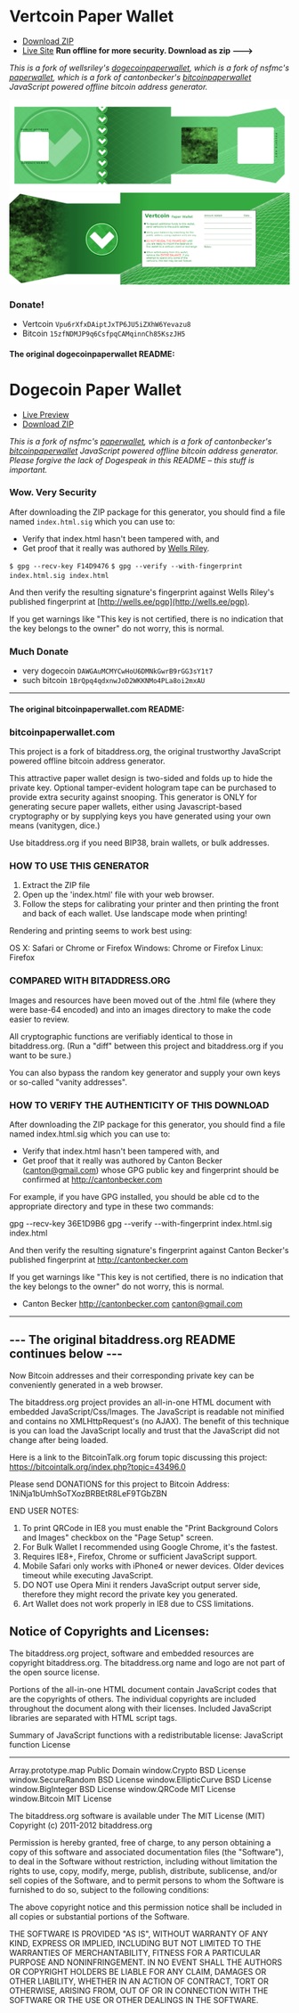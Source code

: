 # Vertcoin Paper Wallet
- [Download ZIP](https://github.com/Ruzihm/vertcoinpaperwallet/archive/master.zip)
- [Live Site](http://ruzihm.github.io/vertcoinpaperwallet/) **Run offline for more security. Download as zip --->**

*This is a fork of wellsriley's [dogecoinpaperwallet](https://github.com/wellsriley/dogecoinpaperwallet), which is a fork of nsfmc's [paperwallet](https://github.com/nsfmc/paperwallet), which is a fork of cantonbecker's [bitcoinpaperwallet](https://github.com/cantonbecker/bitcoinpaperwallet) JavaScript powered offline bitcoin address generator.*

![front](https://github.com/Ruzihm/vertcoinpaperwallet/blob/master/images/front-300dpi.jpg?raw=true)
![back](https://github.com/Ruzihm/vertcoinpaperwallet/blob/master/images/back-300dpi.jpg?raw=true)


### Donate!
- Vertcoin `Vpu6rXfxDAiptJxTP6JU5iZXhW6Yevazu8`
- Bitcoin `15zfNDMJP9q6CsfpqCAMqinnCh85KszJH5`


#### The original dogecoinpaperwallet README:
# Dogecoin Paper Wallet
- [Live Preview](http://dogecoinpaperwallet.net)
- [Download ZIP](https://github.com/wellsriley/dogecoinpaperwallet/archive/master.zip)

*This is a fork of nsfmc's [paperwallet](https://github.com/nsfmc/paperwallet), which is a fork of cantonbecker's [bitcoinpaperwallet](https://github.com/cantonbecker/bitcoinpaperwallet) JavaScript powered offline bitcoin address generator. Please forgive the lack of Dogespeak in this README – this stuff is important.*

### Wow. Very Security
After downloading the ZIP package for this generator, you should find a file
named `index.html.sig` which you can use to:

* Verify that index.html hasn't been tampered with, and
* Get proof that it really was authored by [Wells Riley](http://wells.ee/pgp).

`$ gpg --recv-key F14D9476`
`$ gpg --verify --with-fingerprint index.html.sig index.html`

And then verify the resulting signature's fingerprint against Wells Riley's published fingerprint at [http://wells.ee/pgp](http://wells.ee/pgp).

If you get warnings like "This key is not certified, there is no indication that
the key belongs to the owner" do not worry, this is normal.

### Much Donate
- very dogecoin `DAWGAuMCMYCwHoU6DMNkGwrB9rGG3sY1t7`
- such bitcoin  `1BrQpq4qdxnwJoD2WKKNMo4PLa8oi2mxAU`


--------------------------------------

#### The original bitcoinpaperwallet.com README:

### bitcoinpaperwallet.com

This project is a fork of bitaddress.org, the original trustworthy
JavaScript powered offline bitcoin address generator.

This attractive paper wallet design is two-sided and folds up to
hide the private key. Optional tamper-evident hologram tape can be purchased
to provide extra security against snooping. This generator is ONLY
for generating secure paper wallets, either using Javascript-based cryptography
or by supplying keys you have generated using your own means (vanitygen, dice.)

Use bitaddress.org if you need BIP38, brain wallets, or bulk addresses.


### HOW TO USE THIS GENERATOR

1) Extract the ZIP file
2) Open up the 'index.html' file with your web browser.
3) Follow the steps for calibrating your printer and then printing
   the front and back of each wallet. Use landscape mode when printing!

Rendering and printing seems to work best using:

   OS X:     Safari or Chrome or Firefox
   Windows:  Chrome or Firefox
   Linux:    Firefox


### COMPARED WITH BITADDRESS.ORG

Images and resources have been moved out of the .html file (where they were
base-64 encoded) and into an images directory to make the code easier to review.

All cryptographic functions are verifiably identical to those in bitaddress.org.
(Run a "diff" between this project and bitaddress.org if you want to be sure.)

You can also bypass the random key generator and supply your own keys or so-called
"vanity addresses".


### HOW TO VERIFY THE AUTHENTICITY OF THIS DOWNLOAD

After downloading the ZIP package for this generator, you should find a file
named index.html.sig which you can use to:

* Verify that index.html hasn't been tampered with, and
* Get proof that it really was authored by Canton Becker (canton@gmail.com)
  whose GPG public key and fingerprint should be confirmed at http://cantonbecker.com

For example, if you have GPG installed, you should be able cd to the appropriate
directory and type in these two commands:

  gpg --recv-key 36E1D9B6
  gpg --verify --with-fingerprint index.html.sig index.html

And then verify the resulting signature's fingerprint against Canton Becker's
published fingerprint at http://cantonbecker.com

If you get warnings like "This key is not certified, there is no indication that
the key belongs to the owner" do not worry, this is normal.

- Canton Becker
http://cantonbecker.com
canton@gmail.com



----------------------------------------------------------
--- The original bitaddress.org README continues below ---
----------------------------------------------------------

Now Bitcoin addresses and their corresponding private key can be conveniently
generated in a web browser.

The bitaddress.org project provides an all-in-one HTML document with embedded
JavaScript/Css/Images. The JavaScript is readable not minified and contains no
XMLHttpRequest's (no AJAX). The benefit of this technique is you can load the
JavaScript locally and trust that the JavaScript did not change after being
loaded.

Here is a link to the BitcoinTalk.org forum topic discussing this project:
https://bitcointalk.org/index.php?topic=43496.0


Please send DONATIONS for this project to Bitcoin Address:
1NiNja1bUmhSoTXozBRBEtR8LeF9TGbZBN


END USER NOTES:
 1) To print QRCode in IE8 you must enable the "Print Background Colors and
    Images" checkbox on the "Page Setup" screen.
 2) For Bulk Wallet I recommended using Google Chrome, it's the fastest.
 3) Requires IE8+, Firefox, Chrome or sufficient JavaScript support.
 4) Mobile Safari only works with iPhone4 or newer devices.
    Older devices timeout while executing JavaScript.
 5) DO NOT use Opera Mini it renders JavaScript output server side, therefore
    they might record the private key you generated.
 6) Art Wallet does not work properly in IE8 due to CSS limitations.


Notice of Copyrights and Licenses:
---------------------------------------
The bitaddress.org project, software and embedded resources are copyright bitaddress.org.
The bitaddress.org name and logo are not part of the open source license.

Portions of the all-in-one HTML document contain JavaScript codes that are the copyrights
of others. The individual copyrights are included throughout the document along with their
licenses. Included JavaScript libraries are separated with HTML script tags.

Summary of JavaScript functions with a redistributable license:
JavaScript function   License
-------------------   --------------
Array.prototype.map   Public Domain
window.Crypto     BSD License
window.SecureRandom   BSD License
window.EllipticCurve    BSD License
window.BigInteger   BSD License
window.QRCode     MIT License
window.Bitcoin      MIT License

The bitaddress.org software is available under The MIT License (MIT)
Copyright (c) 2011-2012 bitaddress.org

Permission is hereby granted, free of charge, to any person obtaining a copy of this
software and associated documentation files (the "Software"), to deal in the Software
without restriction, including without limitation the rights to use, copy, modify,
merge, publish, distribute, sublicense, and/or sell copies of the Software, and to
permit persons to whom the Software is furnished to do so, subject to the following
conditions:

The above copyright notice and this permission notice shall be included in all copies
or substantial portions of the Software.

THE SOFTWARE IS PROVIDED "AS IS", WITHOUT WARRANTY OF ANY KIND, EXPRESS OR IMPLIED,
INCLUDING BUT NOT LIMITED TO THE WARRANTIES OF MERCHANTABILITY, FITNESS FOR A
PARTICULAR PURPOSE AND NONINFRINGEMENT. IN NO EVENT SHALL THE AUTHORS OR COPYRIGHT
HOLDERS BE LIABLE FOR ANY CLAIM, DAMAGES OR OTHER LIABILITY, WHETHER IN AN ACTION
OF CONTRACT, TORT OR OTHERWISE, ARISING FROM, OUT OF OR IN CONNECTION WITH THE
SOFTWARE OR THE USE OR OTHER DEALINGS IN THE SOFTWARE.

